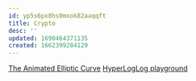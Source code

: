```yaml
---
id: yp5s6px8hs0mxok82aaqqft
title: Crypto
desc: ''
updated: 1690464371135
created: 1662399284129
---
```


[The Animated Elliptic Curve](https://curves.ulfheim.net/)
[HyperLogLog playground](https://djhworld.github.io/hyperloglog/)